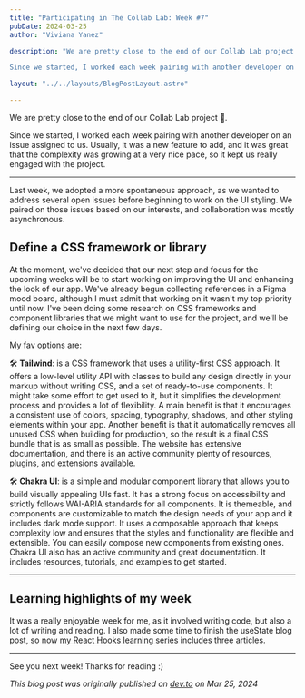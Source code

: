 ```yaml
---
title: "Participating in The Collab Lab: Week #7"
pubDate: 2024-03-25
author: "Viviana Yanez"

description: "We are pretty close to the end of our Collab Lab project 🤯.

Since we started, I worked each week pairing with another developer on an issue assigned to us. Usually, it was a new feature to add, and it was great that the complexity was growing at a very nice pace, so it kept us really engaged with the project."

layout: "../../layouts/BlogPostLayout.astro"

---
```


We are pretty close to the end of our Collab Lab project 🤯.

Since we started, I worked each week pairing with another developer on an issue assigned to us. Usually, it was a new feature to add, and it was great that the complexity was growing at a very nice pace, so it kept us really engaged with the project.

---

Last week, we adopted a more spontaneous approach, as we wanted to address several open issues before beginning to work on the UI styling. We paired on those issues based on our interests, and collaboration was mostly asynchronous.

## Define a CSS framework or library

At the moment, we've decided that our next step and focus for the upcoming weeks will be to start working on improving the UI and enhancing the look of our app. We've already begun collecting references in a Figma mood board, although I must admit that working on it wasn't my top priority until now. I've been doing some research on CSS frameworks and component libraries that we might want to use for the project, and we'll be defining our choice in the next few days.

My fav options are:

🛠️ **Tailwind**: is a CSS framework that uses a utility-first CSS approach. It offers a low-level utility API with classes to build any design directly in your markup without writing CSS, and a set of ready-to-use components.
It might take some effort to get used to it, but it simplifies the development process and provides a lot of flexibility. A main benefit is that it encourages a consistent use of colors, spacing, typography, shadows, and other styling elements within your app.
Another benefit is that it automatically removes all unused CSS when building for production, so the result is a final CSS bundle that is as small as possible.
The website has extensive documentation, and there is an active community plenty of resources, plugins, and extensions available.

🛠️ **Chakra UI**: is a simple and modular component library that allows you to build visually appealing UIs fast. It has a strong focus on accessibility and strictly follows WAI-ARIA standards for all components. It is themeable, and components are customizable to match the design needs of your app and it includes dark mode support.
It uses a composable approach that keeps complexity low and ensures that the styles and functionality are flexible and extensible. You can easily compose new components from existing ones.
Chakra UI also has an active community and great documentation. It includes resources, tutorials, and examples to get started.

---

## Learning highlights of my week

It was a really enjoyable week for me, as it involved writing code, but also a lot of writing and reading. I also made some time to finish the useState blog post, so now [my React Hooks learning series](https://dev.to/vivitt/series/26502) includes three articles.

---

See you next week! Thanks for reading :)

_This blog post was originally published on [dev.to](https://dev.to/vivitt/participating-in-the-collab-lab-week-7-1lif) on Mar 25, 2024_
